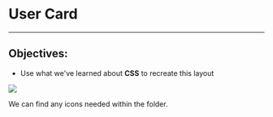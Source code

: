 <h1>User Card</h1>
<hr>
<h2>Objectives:</h2>
<ul>
    <li>Use what we've learned about <strong>CSS</strong> to recreate this layout</li>
</ul>

<img src="https://github.com/alirabah93/Coding-Dojo/blob/master/WEB-FUNDAMENTALS/css/User-Card/screenshots/pic.jpg"/>

<p>We can find any icons needed within the folder.</p>
